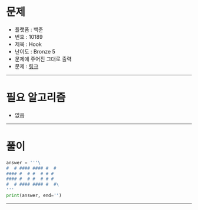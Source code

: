 # 문제
- 플랫폼 : 백준
- 번호 : 10189
- 제목 : Hook
- 난이도 : Bronze 5
- 문제에 주어진 그대로 출력
- 문제 : <a href="https://www.acmicpc.net/problem/10189" target="_blank">링크</a>

---

# 필요 알고리즘
- 없음

---

# 풀이
```python
answer = '''\
#  # #### #### #  #
#### #  # #  # # #
#### #  # #  # # #
#  # #### #### #  #\
'''
print(answer, end='')
```

---
